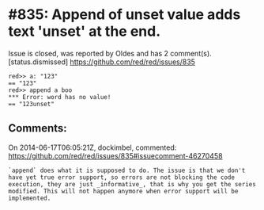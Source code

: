 
#835: Append of unset value adds text 'unset' at the end.
================================================================================
Issue is closed, was reported by Oldes and has 2 comment(s).
[status.dismissed]
<https://github.com/red/red/issues/835>

```
red>> a: "123"
== "123"
red>> append a boo
*** Error: word has no value!
== "123unset"
```



Comments:
--------------------------------------------------------------------------------

On 2014-06-17T06:05:21Z, dockimbel, commented:
<https://github.com/red/red/issues/835#issuecomment-46270458>

    `append` does what it is supposed to do. The issue is that we don't have yet true error support, so errors are not blocking the code execution, they are just _informative_, that is why you get the series modified. This will not happen anymore when error support will be implemented.

